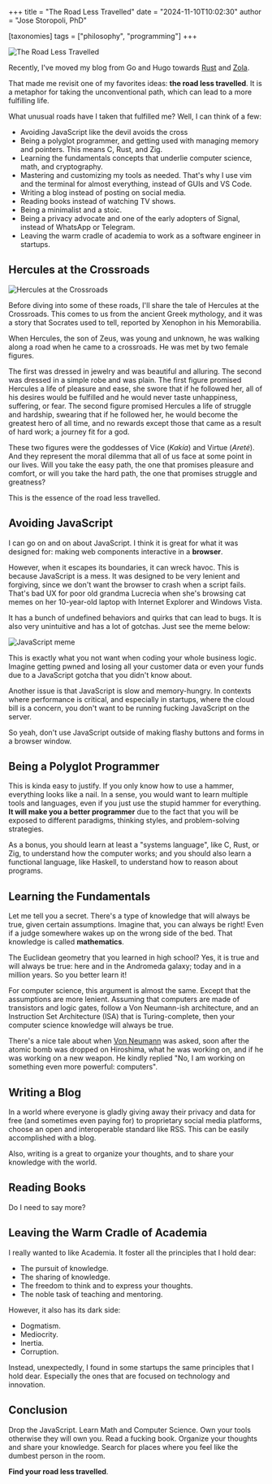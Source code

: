 +++
title = "The Road Less Travelled"
date = "2024-11-10T10:02:30"
author = "Jose Storopoli, PhD"

[taxonomies]
tags = ["philosophy", "programming"]
+++

![The Road Less Travelled](road_less_travelled.jpg)

Recently, I've moved my blog from Go and Hugo towards
[Rust](https://rust-lang.org) and
[Zola](https://getzola.org).

That made me revisit one of my favorites ideas: **the road less travelled**.
It is a metaphor for taking the unconventional path,
which can lead to a more fulfilling life.

What unusual roads have I taken that fulfilled me?
Well, I can think of a few:

- Avoiding JavaScript like the devil avoids the cross
- Being a polyglot programmer, and getting used with managing memory and pointers.
  This means C, Rust, and Zig.
- Learning the fundamentals concepts that underlie computer science,
  math, and cryptography.
- Mastering and customizing my tools as needed.
  That's why I use vim and the terminal for almost everything,
  instead of GUIs and VS Code.
- Writing a blog instead of posting on social media.
- Reading books instead of watching TV shows.
- Being a minimalist and a stoic.
- Being a privacy advocate and one of the early adopters of Signal,
  instead of WhatsApp or Telegram.
- Leaving the warm cradle of academia to work as a software engineer in startups.

## Hercules at the Crossroads

![Hercules at the Crossroads](hercules_at_the_crossroads.jpeg)

Before diving into some of these roads,
I'll share the tale of Hercules at the Crossroads.
This comes to us from the ancient Greek mythology,
and it was a story that Socrates used to tell,
reported by Xenophon in his Memorabilia.

When Hercules, the son of Zeus, was young and unknown,
he was walking along a road when he came to a crossroads.
He was met by two female figures.

The first was dressed in jewelry and was beautiful and alluring.
The second was dressed in a simple robe and was plain.
The first figure promised Hercules a life of pleasure and ease,
she swore that if he followed her, all of his desires would be fulfilled
and he would never taste unhappiness, suffering, or fear.
The second figure promised Hercules a life of struggle and hardship,
swearing that if he followed her, he would become the greatest hero of all time,
and no rewards except those that came as a result of hard work;
a journey fit for a god.

These two figures were the goddesses of Vice (_Kakía_) and Virtue (_Areté_).
And they represent the moral dilemma that all of us face at some point in our lives.
Will you take the easy path, the one that promises pleasure and comfort,
or will you take the hard path, the one that promises struggle and greatness?

This is the essence of the road less travelled.

## Avoiding JavaScript

I can go on and on about JavaScript.
I think it is great for what it was designed for:
making web components interactive in a **browser**.

However, when it escapes its boundaries, it can wreck havoc.
This is because JavaScript is a mess.
It was designed to be very lenient and forgiving,
since we don't want the browser to crash when a script fails.
That's bad UX for poor old grandma Lucrecia when she's browsing
cat memes on her 10-year-old laptop with Internet Explorer and Windows Vista.

It has a bunch of undefined behaviors and quirks that can lead to bugs.
It is also very unintuitive and has a lot of gotchas.
Just see the meme below:

![JavaScript meme](javascript_meme.png)

This is exactly what you not want when coding your whole business logic.
Imagine getting pwned and losing all your customer data or even your funds
due to a JavaScript gotcha that you didn't know about.

Another issue is that JavaScript is slow and memory-hungry.
In contexts where performance is critical, and especially in startups,
where the cloud bill is a concern, you don't want to be running
fucking JavaScript on the server.

So yeah, don't use JavaScript outside of making flashy buttons and forms
in a browser window.

## Being a Polyglot Programmer

This is kinda easy to justify.
If you only know how to use a hammer, everything looks like a nail.
In a sense, you would want to learn multiple tools and languages,
even if you just use the stupid hammer for everything.
**It will make you a better programmer**
due to the fact that you will be exposed to different paradigms,
thinking styles, and problem-solving strategies.

As a bonus, you should learn at least a "systems language",
like C, Rust, or Zig, to understand how the computer works;
and you should also learn a functional language,
like Haskell, to understand how to reason about programs.

## Learning the Fundamentals

Let me tell you a secret.
There's a type of knowledge that will always be true,
given certain assumptions.
Imagine that, you can always be right!
Even if a judge somewhere wakes up on the wrong side of the bed.
That knowledge is called **mathematics**.

The Euclidean geometry that you learned in high school?
Yes, it is true and will always be true:
here and in the Andromeda galaxy;
today and in a million years.
So you better learn it!

For computer science, this argument is almost the same.
Except that the assumptions are more lenient.
Assuming that computers are made of transistors and logic gates,
follow a Von Neumann-ish architecture,
and an Instruction Set Architecture (ISA) that is Turing-complete,
then your computer science knowledge will always be true.

There's a nice tale about when [Von Neumann](<$link.page('blog/2024-06-22-von-neumann')>)
was asked, soon after the atomic bomb was dropped on Hiroshima,
what he was working on, and if he was working on a new weapon.
He kindly replied "No, I am working on something even more powerful:
computers".

## Writing a Blog

In a world where everyone is gladly giving away their privacy
and data for free (and sometimes even paying for) to
proprietary social media platforms,
choose an open and interoperable standard like RSS.
This can be easily accomplished with a blog.

Also, writing is a great to organize your thoughts,
and to share your knowledge with the world.

## Reading Books

Do I need to say more?

## Leaving the Warm Cradle of Academia

I really wanted to like Academia.
It foster all the principles that I hold dear:

- The pursuit of knowledge.
- The sharing of knowledge.
- The freedom to think and to express your thoughts.
- The noble task of teaching and mentoring.

However, it also has its dark side:

- Dogmatism.
- Mediocrity.
- Inertia.
- Corruption.

Instead, unexpectedly, I found in some startups the same principles that I hold dear.
Especially the ones that are focused on technology and innovation.

## Conclusion

Drop the JavaScript.
Learn Math and Computer Science.
Own your tools otherwise they will own you.
Read a fucking book.
Organize your thoughts and share your knowledge.
Search for places where you feel like the dumbest person in the room.

**Find your road less travelled**.
